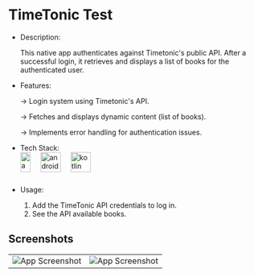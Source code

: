 # TimeTonic Test

<ul>
<li>Description:</li>

This native app authenticates against Timetonic's public API. After a successful login, it retrieves and displays a list of books for the authenticated user.


<li>Features:</li>

-> Login system using Timetonic's API.

-> Fetches and displays dynamic content (list of books).

-> Implements error handling for authentication issues.


<li>Tech Stack:</li>

<div align="left">
  <img src="https://raw.githubusercontent.com/gilbarbara/logos/refs/heads/main/logos/android-icon.svg" height="40" width="20" alt="android logo"  />
  <img width="12" />
  <img src="https://cdn.jsdelivr.net/gh/devicons/devicon/icons/androidstudio/androidstudio-original.svg" height="40" alt="androidstudio logo"  />
  <img width="12" />
  <img src="https://cdn.jsdelivr.net/gh/devicons/devicon/icons/kotlin/kotlin-original.svg" height="40" alt="kotlin logo"  />
  <img width="12" />
</div>


###

###


<li>Usage:</li>

1. Add the TimeTonic API credentials to log in.
2. See the API available books. 


</ul>


## Screenshots

|   |   |
|:--------------:|:---------------:|
| ![App Screenshot](https://assets.zyrosite.com/cdn-cgi/image/format=auto,fit=crop/mk3DXyWBRZCxzX6B/timetonicss1-A3Qpb08rGkFknJ9v.png) | ![App Screenshot](https://assets.zyrosite.com/cdn-cgi/image/format=auto,fit=crop/mk3DXyWBRZCxzX6B/timetonicss2-mk3DoZxGOgfq1reP.png) |
